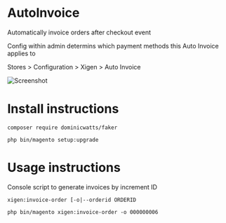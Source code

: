 # AutoInvoice #

Automatically invoice orders after checkout event

Config within admin determins which payment methods this Auto Invoice applies to

Stores > Configuration > Xigen > Auto Invoice

![Screenshot](https://i.snag.gy/UQrP9Y.jpg)

# Install instructions #

`composer require dominicwatts/faker`

`php bin/magento setup:upgrade`

# Usage instructions #

Console script to generate invoices by increment ID

`xigen:invoice-order [-o|--orderid ORDERID`

`php bin/magento xigen:invoice-order -o 000000006`